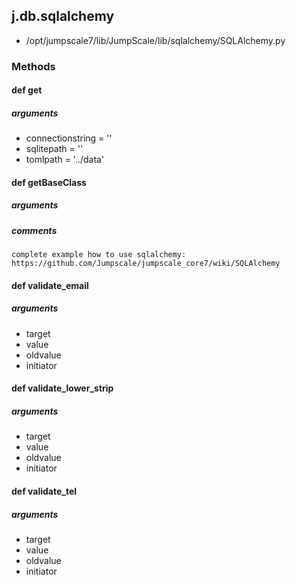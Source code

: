 <!-- toc -->
## j.db.sqlalchemy

- /opt/jumpscale7/lib/JumpScale/lib/sqlalchemy/SQLAlchemy.py

### Methods

#### def get 

##### arguments

- connectionstring = ''
- sqlitepath = ''
- tomlpath = '../data'

#### def getBaseClass 

##### arguments

##### comments

```
complete example how to use sqlalchemy:
https://github.com/Jumpscale/jumpscale_core7/wiki/SQLAlchemy

```

#### def validate_email 

##### arguments

- target
- value
- oldvalue
- initiator

#### def validate_lower_strip 

##### arguments

- target
- value
- oldvalue
- initiator

#### def validate_tel 

##### arguments

- target
- value
- oldvalue
- initiator

